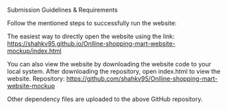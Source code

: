 Submission Guidelines & Requirements

Follow the mentioned steps to successfully run the website:

The easiest way to directly open the website using the link: https://shahkv95.github.io/Onlline-shopping-mart-website-mockup/index.html


You can also view the website by downloading the website code to your local system. After downloading the repository, open index.html to view the website. Repository: https://github.com/shahkv95/Onlline-shopping-mart-website-mockup

Other dependency files are uploaded to the above GitHub repository.
